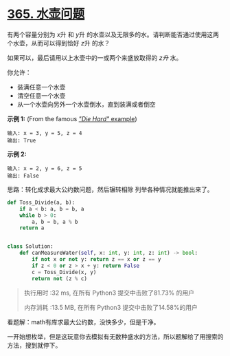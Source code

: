 # [365. 水壶问题](https://leetcode-cn.com/problems/water-and-jug-problem/)

有两个容量分别为 *x*升 和 *y*升 的水壶以及无限多的水。请判断能否通过使用这两个水壶，从而可以得到恰好 *z*升 的水？

如果可以，最后请用以上水壶中的一或两个来盛放取得的 *z升* 水。

你允许：

- 装满任意一个水壶
- 清空任意一个水壶
- 从一个水壶向另外一个水壶倒水，直到装满或者倒空

**示例 1:** (From the famous [*"Die Hard"* example](https://www.youtube.com/watch?v=BVtQNK_ZUJg))

```
输入: x = 3, y = 5, z = 4
输出: True
```

**示例 2:**

```
输入: x = 2, y = 6, z = 5
输出: False
```
思路：转化成求最大公约数问题，然后辗转相除
列举各种情况就能推出来了。

```python
def Toss_Divide(a, b):
    if a < b: a, b = b, a
    while b > 0:
        a, b = b, a % b
    return a


class Solution:
    def canMeasureWater(self, x: int, y: int, z: int) -> bool:
        if not x or not y: return z == x or z == y
        if z < 0 or z > x + y: return False
        c = Toss_Divide(x, y)
        return not (z % c)
```

> 执行用时 :32 ms, 在所有 Python3 提交中击败了81.73% 的用户
>
> 内存消耗 :13.5 MB, 在所有 Python3 提交中击败了14.58%的用户

看题解：math有库求最大公约数，没快多少，但是干净。

一开始想枚举，但是这玩意你去模拟有无数种盛水的方法，所以题解给了用搜索的方法，搜到就停下。

